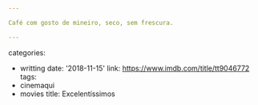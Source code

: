 ```yaml
---

Café com gosto de mineiro, seco, sem frescura.

---
```

categories:
- writting
date: '2018-11-15'
link: https://www.imdb.com/title/tt9046772
tags:
- cinemaqui
- movies
title: Excelentíssimos
